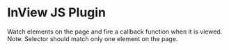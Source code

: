 # InView JS Plugin
 
Watch elements on the page and fire a callback function when it is viewed.
Note: Selector should match only one element on the page.
